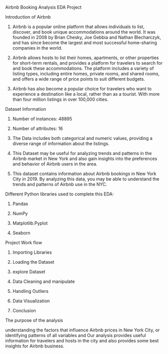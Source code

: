 Airbnb Booking Analysis EDA Project


Introduction of Airbnb

1. Airbnb is a popular online platform that allows individuals to list, discover, and book unique accommodations around the world. It was founded in 2008 by Brian Chesky, Joe Gebbia and Nathan Blecharczyk, and has since become the largest and most successful home-sharing companies in the world.

2. Airbnb allows hosts to list their homes, apartments, or other properties for short-term rentals, and provides a platform for travelers to search for and book these accommodations. The platform includes a variety of listing types, including entire homes, private rooms, and shared rooms, and offers a wide range of price points to suit different budgets.

3. Airbnb has also become a popular choice for travelers who want to experience a destination like a local, rather than as a tourist. With more than four million listings in over 100,000 cities.



Dataset Information

1. Number of instances: 48895

2. Number of attributes: 16

3. The Data includes both categorical and numeric values, providing a diverse range of information about the listings.

4. This Dataset may be useful for analyzing trends and patterns in the Airbnb market in New York and also gain insights into the preferences and behavior of Airbnb users in the area.

5. This dataset contains information about Airbnb bookings in New York City in 2019. By analyzing this data, you may be able to understand the trends and patterns of Airbnb use in the NYC.



Different Python libraries used to complete this EDA:

1. Pandas

2. NumPy

3. Matplotlib.Pyplot

4. Seaborn



Project Work flow

1. Importing Libraries

2. Loading the Dataset

3. explore Dataset

4. Data Cleaning and manipulate

5. Handling Outliers

6. Data Visualization

7. Conclusion



The purpose of the analysis

understanding the factors that influence Airbnb prices in New York City, or identifying patterns of all variables and Our analysis provides useful information for travelers and hosts in the city and also provides some best insights for Airbnb business.
